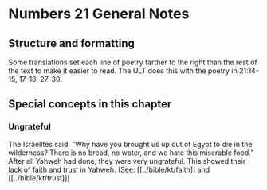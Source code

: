 # Numbers 21 General Notes
## Structure and formatting

Some translations set each line of poetry farther to the right than the rest of the text to make it easier to read. The ULT does this with the poetry in 21:14-15, 17-18, 27-30.

## Special concepts in this chapter

### Ungrateful

The Israelites said, “Why have you brought us up out of Egypt to die in the wilderness? There is no bread, no water, and we hate this miserable food.” After all Yahweh had done, they were very ungrateful. This showed their lack of faith and trust in Yahweh. (See: [[../bible/kt/faith]] and [[../bible/kt/trust]])
